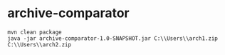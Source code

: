 # archive-comparator

```
mvn clean package
java -jar archive-comparator-1.0-SNAPSHOT.jar C:\\Users\\arch1.zip C:\\Users\\arch2.zip
```

